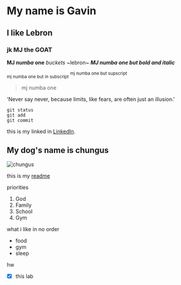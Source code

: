 # My name is Gavin
## I like Lebron
### jk MJ the GOAT

**MJ _numba_ one** *buckets* ~lebron~ 
***MJ numba one but bold and italic***

<sub>mj numba one but in subscript</sub>
<sup>mj numba one but supscript</sup>

> mj numba one

'Never say never, because limits, like fears, are often just an illusion.'

```
git status
git add
git commit
```

this is my linked in [LinkedIn](https://www.linkedin.com/in/gavin-guyal-0017722b8/).

## My dog's name is chungus
![chungus](https://discord.com/channels/@me/1085046811267448832/1227500335761719336)

this is my [readme](README.md)

priorities
1. God
2. Family
3. School
4. Gym

what i like in no order
- food
- gym
- sleep

hw
-[x] this lab





